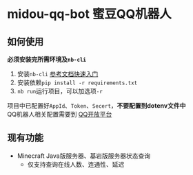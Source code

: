 # midou-qq-bot 蜜豆QQ机器人

## 如何使用

**必须安装完所需环境及`nb-cli`**

1. 安装`nb-cli` [参考文档快速入门](https://nonebot.dev/docs/quick-start)
2. 安装依赖`pip install -r requirements.txt`
3. `nb run`运行项目，可以加选项`-r`

项目中已配置好`AppId`、`Token`、`Secert`，**不要配置到dotenv文件中**  
QQ机器人相关配置需要到 [QQ开放平台](https://q.qq.com/#/app/bot)  

## 现有功能  
* Minecraft Java版服务器、基岩版服务器状态查询  
  + 仅支持查询在线人数、连通性、延迟
